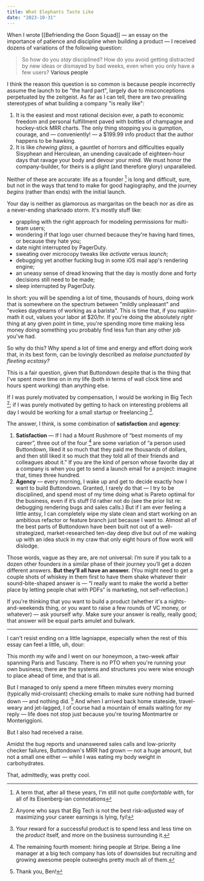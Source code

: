 ```yaml
---
title: What Elephants Taste Like
date: "2023-10-31"
---
```


When I wrote [[Befriending the Goon Squad]] — an essay on the importance of patience and discipline when building a product — I received dozens of variations of the following question:

> So how do you _stay_ disciplined? How do you avoid getting distracted by new ideas or dismayed by bad weeks, even when you only have a few users? <a class="absolute right-3 bottom-3 no-underline not-italic text-orange-700">Various people</a>

I think the reason this question is so common is because people incorrectly assume the launch to be "the hard part", largely due to misconceptions perpetuated by the zeitgeist. As far as I can tell, there are two prevailing stereotypes of what building a company "is really like":

1. It is the easiest and most rational decision ever, a path to economic freedom and personal fulfillment paved with bottles of champagne and hockey-stick MRR charts. The only thing stopping you is gumption, courage, and — conveniently! — a $199.99 info product that the author happens to be hawking.
2. It is like _chewing glass_, a gauntlet of horrors and difficulties equally Sisyphean and Herculean, an unending cavalcade of eighteen-hour days that ravage your body and devour your mind. We must honor the company-builder, for theirs is a plight (and therefore glory) unparalleled.

Neither of these are accurate: life as a founder [^1] is long and difficult, sure, but not in the ways that tend to make for good hagiography, and the journey _begins_ (rather than ends) with the initial launch.

Your day is neither as glamorous as margaritas on the beach nor as dire as a never-ending sharknado storm. It's mostly stuff like:

- grappling with the right approach for modeling permissions for multi-team users;
- wondering if that logo user churned because they're having hard times, or because they hate you;
- date night interrupted by PagerDuty.
- sweating over microcopy tweaks like _activate_ versus _launch_;
- debugging yet another fucking bug in some iOS mail app's rendering engine;
- an uneasy sense of dread knowing that the day is mostly done and forty decisions still need to be made;
- sleep interrupted by PagerDuty.

In short: you will be spending a lot of time, thousands of hours, doing work that is somewhere on the spectrum between "mildly unpleasant" and "evokes daydreams of working as a barista". This is time that, if you napkin-math it out, values your labor at $20/hr. If you're doing the absolutely _right_ thing at any given point in time, you're spending more time making less money doing something you probably find less fun than any other job you've had.

So why do this? Why spend a lot of time and energy and effort doing work that, in its best form, can be lovingly described as _malaise punctuated by fleeting ecstasy?_

This is a fair question, given that Buttondown despite that is the thing that I've spent more time on in my life (both in terms of wall clock time and hours spent working) than anything else.

If I was purely motivated by compensation, I would be working in Big Tech [^3]; if I was purely motivated by getting to hack on interesting problems all day I would be working for a small startup or freelancing [^4].

The answer, I think, is some combination of **satisfaction** and **agency**:

1. **Satisfaction** — If I had a Mount Rushmore of “best moments of my career”, three out of the four [^2] are some variation of “a person used Buttondown, liked it so much that they paid me thousands of dollars, and then still liked it so much that they told all of their friends and colleagues about it.” If you are the kind of person whose favorite day at a company is when you get to send a launch email for a project: imagine that, times three hundred.
2. **Agency** — every morning, I wake up and get to decide exactly how I want to build Buttondown. Granted, I rarely do that — I try to be disciplined, and spend most of my time doing what is Pareto optimal for the business, even if it’s stuff I’d rather not do (see the prior list re: debugging rendering bugs and sales calls.) But if I am ever feeling a little antsy, I can completely wipe my slate clean and start working on an ambitious refactor or feature branch just because I want to. Almost all of the best parts of Buttondown have been built not out of a well-strategized, market-researched ten-day deep dive but out of me waking up with an idea stuck in my craw that only eight hours of flow work will dislodge.

Those words, vague as they are, are not universal: I’m sure if you talk to a dozen other founders in a similar phase of their journey you’ll get a dozen different answers. **But they’ll all have an answer.** (You might need to get a couple shots of whiskey in them first to have them shake whatever their sound-bite-shaped answer is — “I really want to make the world a better place by letting people chat with PDFs” is marketing, not self-reflection.)

If you're thinking that you want to build a product (whether it's a nights-and-weekends thing, or you want to raise a few rounds of VC money, or whatever) — ask yourself _why_. Make sure your answer is really, really good; that answer will be equal parts amulet and bulwark.

---

I can't resist ending on a little lagniappe, especially when the rest of this essay can feel a little, uh, dour:

This month my wife and I went on our honeymoon, a two-week affair spanning Paris and Tuscany. There is no PTO when you're running your own business; there are the systems and structures you were wise enough to place ahead of time, and that is all.

But I managed to only spend a mere fifteen minutes every morning (typically mid-croissant) checking emails to make sure nothing had burned down — and nothing did. [^5] And when I arrived back home stateside, travel-weary and jet-lagged, I of course had a mountain of emails waiting for my reply — life does not stop just because you're touring Montmartre or Monteriggioni.

But I also had received a raise.

Amidst the bug reports and unanswered sales calls and low-priority checker failures, Buttondown's MRR had grown — not a huge amount, but not a small one either — while I was eating my body weight in carbohydrates.

That, admittedly, was pretty cool.

[^1]: A term that, after all these years, I'm still not quite _comfortable_ with, for all of its Eisenberg-ian connotations
[^2]: The remaining fourth moment: hiring people at Stripe. Being a line manager at a big tech company has lots of downsides but recruiting and growing awesome people outweighs pretty much all of them.
[^3]: Anyone who says that Big Tech is not the best risk-adjusted way of maximizing your career earnings is lying, fyi!
[^4]: Your reward for a successful product is to spend less and less time on the _product_ itself, and more on the business surrounding it.
[^5]: Thank you, Ben!
